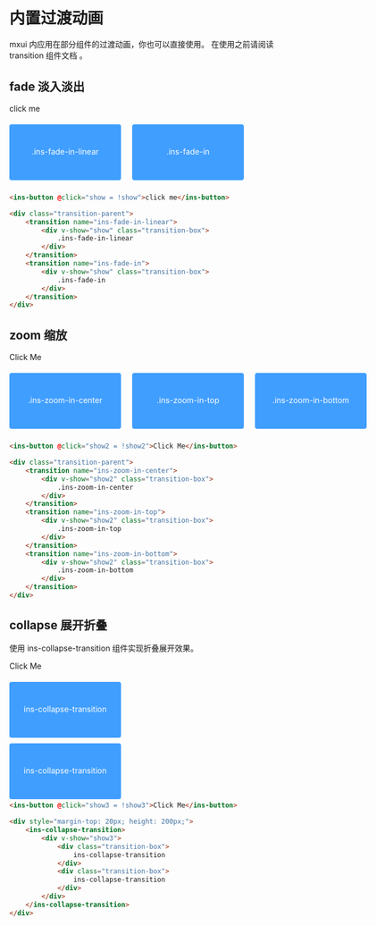 # 内置过渡动画

mxui 内应用在部分组件的过渡动画，你也可以直接使用。
在使用之前请阅读 transition 组件文档 。

## fade 淡入淡出

<div class="mt-20"></div>
<ins-button @click="show = !show">click me</ins-button>

<div class="transition-parent">
    <transition name="ins-fade-in-linear">
        <div v-show="show" class="transition-box">
            .ins-fade-in-linear
        </div>
    </transition>
    <transition name="ins-fade-in">
        <div v-show="show" class="transition-box">
            .ins-fade-in
        </div>
    </transition>
</div>

```html
<ins-button @click="show = !show">click me</ins-button>

<div class="transition-parent">
    <transition name="ins-fade-in-linear">
        <div v-show="show" class="transition-box">
            .ins-fade-in-linear
        </div>
    </transition>
    <transition name="ins-fade-in">
        <div v-show="show" class="transition-box">
            .ins-fade-in
        </div>
    </transition>
</div>
```

## zoom 缩放

<div class="mt-20"></div>
<ins-button @click="show2 = !show2">Click Me</ins-button>

<div class="transition-parent">
    <transition name="ins-zoom-in-center">
        <div v-show="show2" class="transition-box">
            .ins-zoom-in-center
        </div>
    </transition>
    <transition name="ins-zoom-in-top">
        <div v-show="show2" class="transition-box">
            .ins-zoom-in-top
        </div>
    </transition>
    <transition name="ins-zoom-in-bottom">
        <div v-show="show2" class="transition-box">
            .ins-zoom-in-bottom
        </div>
    </transition>

</div>

```html
<ins-button @click="show2 = !show2">Click Me</ins-button>

<div class="transition-parent">
    <transition name="ins-zoom-in-center">
        <div v-show="show2" class="transition-box">
            .ins-zoom-in-center
        </div>
    </transition>
    <transition name="ins-zoom-in-top">
        <div v-show="show2" class="transition-box">
            .ins-zoom-in-top
        </div>
    </transition>
    <transition name="ins-zoom-in-bottom">
        <div v-show="show2" class="transition-box">
            .ins-zoom-in-bottom
        </div>
    </transition>
</div>
```

## collapse 展开折叠

使用 ins-collapse-transition 组件实现折叠展开效果。

<div class="mt-20"></div>
<ins-button @click="show3 = !show3">Click Me</ins-button>

<div style="margin-top: 20px; height: 200px;">
    <ins-collapse-transition>
        <div v-show="show3">
            <div class="transition-box">
                ins-collapse-transition
            </div>
            <div class="transition-box">
                ins-collapse-transition
            </div>
        </div>
    </ins-collapse-transition>
</div>

```html
<ins-button @click="show3 = !show3">Click Me</ins-button>

<div style="margin-top: 20px; height: 200px;">
    <ins-collapse-transition>
        <div v-show="show3">
            <div class="transition-box">
                ins-collapse-transition
            </div>
            <div class="transition-box">
                ins-collapse-transition
            </div>
        </div>
    </ins-collapse-transition>
</div>
```

<script>
export default {
    data() {
        return {
            show: true,
            show2: true,
            show3: true,
        };
    },
    methods: {
        handleClose(val) {
            this.tags = this.tags.filter(cur => {
                return val != cur.name;
            });
        },
        ok1() {
            this.value = false;
        },
        cancel1() {
            this.value = false;
        },
    },
};
</script>

<style lang="scss" scoped>
.page-modal {
    font-size: 14px;
    background-color: #fff;
}
.page-modal-item {
    padding: 20px;
}
.page-modal-item-content {
    padding: 20px;
    border: 1px solid #eeeeee;
    width: 600px;
}
p {
    line-height: 1.4em;
}
p.light {
    color: #666666;
}
.transition-box {
    margin-bottom: 10px;
    width: 200px;
    height: 100px;
    border-radius: 4px;
    background-color: #409eff;
    text-align: center;
    color: #fff;
    padding: 40px 20px;
    box-sizing: border-box;
    margin-right: 20px;
}
.transition-parent {
    display: flex;
    margin-top: 20px;
}
</style>
